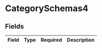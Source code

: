 # CategorySchemas4


## Fields

| Field       | Type        | Required    | Description |
| ----------- | ----------- | ----------- | ----------- |